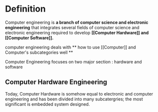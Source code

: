 # Definition
Computer engineering is **a branch of computer science and electronic engineering** that integrates several fields of computer science and electronic engineering required to develop **[[Computer Hardware]] and [[Computer Software]].**

computer engineering deals with ** how to use [[Computer]] and Computer's subcategories well  **

Computer Engineering focuses on two major section : hardware and software
## Computer Hardware Engineering
Today, Computer Hardware is somehow equal to electronic and computer engineering and has been divided into many subcatergries; the most significant is embedded system designed.